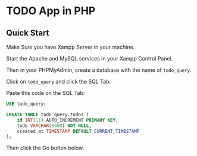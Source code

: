 # TODO App in PHP

## Quick Start
Make Sure you have Xampp Server in your machine.

Start the Apache and MySQL services in your Xampp Control Panel.

Then in your PHPMyAdmin, create a database with the name of `todo_query`.

Click on `todo_query` and click the SQL Tab.

Paste this code on the SQL Tab:
```sql
USE todo_query;

CREATE TABLE todo_query.todos (
    id INT(11) AUTO_INCREMENT PRIMARY KEY,
    todo VARCHAR(8000) NOT NULL,
    created_at TIMESTAMP DEFAULT CURRENT_TIMESTAMP
);
```

Then click the Go button below.

